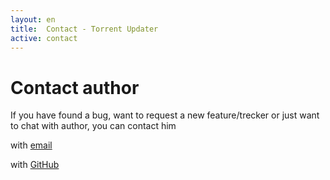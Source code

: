 ```yaml
---
layout: en
title:  Contact - Torrent Updater
active: contact
---
```


<div class="inner cover">
  <h1 class="cover-heading big-margin">Contact author</h1>
  <p class="lead">If you have found a bug, want to request a new feature/trecker or just want to chat with author, you can contact him</p>
  <p class="lead small-margin">with <a href="mailto:rutrackerupd@goooseman.ru">email</a></p>
  <p class="lead small-margin">with <a href="https://github.com/goooseman" target="_blank">GitHub</a></p>
</div>